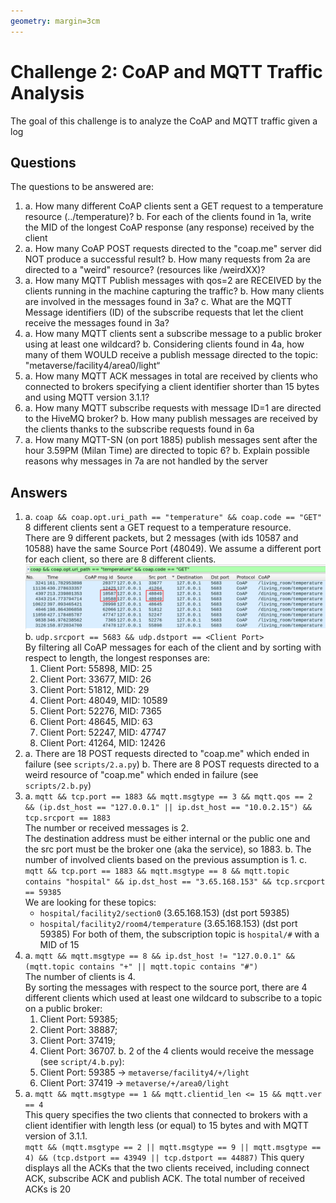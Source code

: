 ```yaml
---
geometry: margin=3cm
---
```


# Challenge 2: CoAP and MQTT Traffic Analysis

The goal of this challenge is to analyze the CoAP and MQTT traffic given a log

## Questions

The questions to be answered are:

1. a. How many different CoAP clients sent a GET request to a temperature resource (../temperature)?
   b. For each of the clients found in 1a, write the MID of the longest CoAP response (any response) received by the client
2. a. How many CoAP POST requests directed to the "coap.me" server did NOT produce a successful result?
   b. How many requests from 2a are directed to a "weird" resource? (resources like /weirdXX)?
3. a. How many MQTT Publish messages with qos=2 are RECEIVED by the clients running in the machine capturing the traffic?
   b. How many clients are involved in the messages found in 3a?
   c. What are the MQTT Message identifiers (ID) of the subscribe requests that let the client receive the messages found in 3a?
4. a. How many MQTT clients sent a subscribe message to a public broker using at least one wildcard?
   b. Considering clients found in 4a, how many of them WOULD receive a publish message directed to the topic: "metaverse/facility4/area0/light“
5. a. How many MQTT ACK messages in total are received by clients who connected to brokers specifying a client identifier shorter than 15 bytes and using MQTT version 3.1.1?
6. a. How many MQTT subscribe requests with message ID=1 are directed to the HiveMQ broker?
   b. How many publish messages are received by the clients thanks to the subscribe requests found in 6a
7. a. How many MQTT-SN (on port 1885) publish messages sent after the hour 3.59PM (Milan Time) are directed to topic 6?
   b. Explain possible reasons why messages in 7a are not handled by the server

## Answers

1. a. `coap && coap.opt.uri_path == "temperature" && coap.code == "GET"`\
    8 different clients sent a GET request to a temperature resource.\
    There are 9 different packets, but 2 messages (with ids 10587 and 10588) have the same Source Port (48049). We assume a different port for each client, so there are 8 different clients.\
    ![](images/1.a.png)
   b. `udp.srcport == 5683 && udp.dstport == <Client Port>`\
    By filtering all CoAP messages for each of the client and by sorting with respect to length, the longest responses are:
     1. Client Port: 55898, MID: 25
     2. Client Port: 33677, MID: 26
     3. Client Port: 51812, MID: 29
     4. Client Port: 48049, MID: 10589
     5. Client Port: 52276, MID: 7365
     6. Client Port: 48645, MID: 63
     7. Client Port: 52247, MID: 47747
     8. Client Port: 41264, MID: 12426
2. a. There are 18 POST requests directed to "coap.me" which ended in failure (see `scripts/2.a.py`)
   b. There are 8 POST requests directed to a weird resource of "coap.me" which ended in failure (see `scripts/2.b.py`)
3. a. `mqtt && tcp.port == 1883 && mqtt.msgtype == 3 && mqtt.qos == 2 && (ip.dst_host == "127.0.0.1" || ip.dst_host == "10.0.2.15") && tcp.srcport == 1883`\
     The number or received messages is 2.\
     The destination address must be either internal or the public one and the src port must be the broker one (aka the service), so 1883.
   b. The number of involved clients based on the previous assumption is 1.
   c. `mqtt && tcp.port == 1883 && mqtt.msgtype == 8 && mqtt.topic contains "hospital" && ip.dst_host == "3.65.168.153" && tcp.srcport == 59385`\
     We are looking for these topics:
      - `hospital/facility2/section0` (3.65.168.153) (dst port 59385)
      - `hospital/facility2/room4/temperature` (3.65.168.153) (dst port 59385)
       For both of them, the subscription topic is `hospital/#` with a MID of 15
4. a. `mqtt && mqtt.msgtype == 8 && ip.dst_host != "127.0.0.1" && (mqtt.topic contains "+" || mqtt.topic contains "#")`\
     The number of clients is 4.\
     By sorting the messages with respect to the source port, there are 4 different clients which used at least one wildcard to subscribe to a topic on a public broker:
     1. Client Port: 59385;
     2. Client Port: 38887;
     3. Client Port: 37419;
     4. Client Port: 36707.
   b. 2 of the 4 clients would receive the message (see `script/4.b.py`):
     5. Client Port: 59385 -> `metaverse/facility4/+/light`
     6. Client Port: 37419 -> `metaverse/+/area0/light`
5. a. `mqtt && mqtt.msgtype == 1 && mqtt.clientid_len <= 15 && mqtt.ver == 4`\
     This query specifies the two clients that connected to brokers with a client identifier with length less (or equal) to 15 bytes and with MQTT version of 3.1.1.\
     `mqtt && (mqtt.msgtype == 2 || mqtt.msgtype == 9 || mqtt.msgtype == 4) && (tcp.dstport == 43949 || tcp.dstport == 44887)`
     This query displays all the ACKs that the two clients received, including connect ACK, subscribe ACK and publish ACK. The total number of received ACKs is 20
